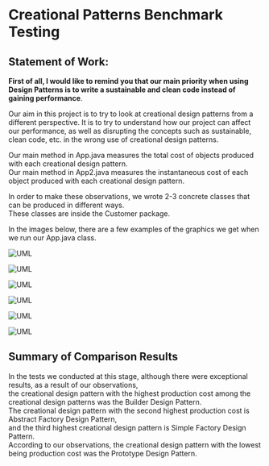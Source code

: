 # Creational Patterns Benchmark Testing

## Statement of Work:
<b>First of all, I would like to remind you that our main priority when using Design Patterns is to write a sustainable and clean code instead of gaining performance</b>.

Our aim in this project is to try to look at creational design patterns from a different perspective.
It is to try to understand how our project can affect our performance, as well as disrupting the concepts such as sustainable, clean code, etc. in the wrong use of creational design patterns.

Our main method in App.java measures the total cost of objects produced with each creational design pattern. </br>
Our main method in App2.java measures the instantaneous cost of each object produced with each creational design pattern. </br>

In order to make these observations, we wrote 2-3 concrete classes that can be produced in different ways. </br>
These classes are inside the Customer package.</br>

In the images below, there are a few examples of the graphics we get when we run our App.java class.</br>

![UML](https://github.com/KeremTAN/CreationalPatternsBenchmarkTesting/blob/master/img/a1.png) </br>

![UML](https://github.com/KeremTAN/CreationalPatternsBenchmarkTesting/blob/master/img/a2.png) </br>

![UML](https://github.com/KeremTAN/CreationalPatternsBenchmarkTesting/blob/master/img/a3.png) </br>

![UML](https://github.com/KeremTAN/CreationalPatternsBenchmarkTesting/blob/master/img/a4.png) </br>

![UML](https://github.com/KeremTAN/CreationalPatternsBenchmarkTesting/blob/master/img/a5.png) </br>

![UML](https://github.com/KeremTAN/CreationalPatternsBenchmarkTesting/blob/master/img/a6.png) </br>

## Summary of Comparison Results
In the tests we conducted at this stage, although there were exceptional results, as a result of our observations, </br>
the creational design pattern with the highest production cost among the creational design patterns was the Builder Design Pattern. </br>
The creational design pattern with the second highest production cost is Abstract Factory Design Pattern, </br>
and the third highest creational design pattern is Simple Factory Design Pattern. </br>
According to our observations, the creational design pattern with the lowest being production cost was the Prototype Design Pattern. </br>
